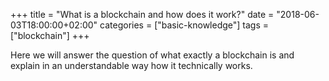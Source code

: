 +++
title = "What is a blockchain and how does it work?"
date = "2018-06-03T18:00:00+02:00"
categories = ["basic-knowledge"]
tags = ["blockchain"]
+++

Here we will answer the question of what exactly a blockchain is and explain in an understandable way how it technically works.